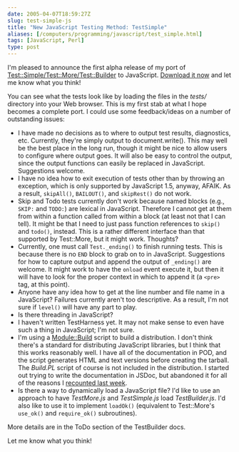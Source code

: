 ```yaml
--- 
date: 2005-04-07T18:59:27Z
slug: test-simple-js
title: "New JavaScript Testing Method: TestSimple"
aliases: [/computers/programming/javascript/test_simple.html]
tags: [JavaScript, Perl]
type: post
---
```


I'm pleased to announce the first alpha release of my port of
[Test::Simple/Test::More/Test::Builder] to JavaScript. [Download it now] and let
me know what you think!

You can see what the tests look like by loading the files in the *tests/*
directory into your Web browser. This is my first stab at what I hope becomes a
complete port. I could use some feedback/ideas on a number of outstanding
issues:

-   I have made no decisions as to where to output test results, diagnostics,
    etc. Currently, they're simply output to document.write(). This may well be
    the best place in the long run, though it might be nice to allow users to
    configure where output goes. It will also be easy to control the output,
    since the output functions can easily be replaced in JavaScript. Suggestions
    welcome.
-   I have no idea how to exit execution of tests other than by throwing an
    exception, which is only supported by JavaScript 1.5, anyway, AFAIK. As a
    result, `skipAll()`, `BAILOUT()`, and `skipRest()` do not work.
-   Skip and Todo tests currently don't work because named blocks (e.g., `SKIP:`
    and `TODO:`) are lexical in JavaScript. Therefore I cannot get at them from
    within a function called from within a block (at least not that I can tell).
    It might be that I need to just pass function references to `skip()` and
    `todo()`, instead. This is a rather different interface than that supported
    by Test::More, but it might work. Thoughts?
-   Currently, one must call `Test._ending()` to finish running tests. This is
    because there is no `END` block to grab on to in JavaScript. Suggestions for
    how to capture output and append the output of `_ending()` are welcome. It
    might work to have the `onload` event execute it, but then it will have to
    look for the proper context in which to append it (a `<pre>` tag, at this
    point).
-   Anyone have any idea how to get at the line number and file name in a
    JavaScript? Failures currently aren't too descriptive. As a result, I'm not
    sure if `level()` will have any part to play.
-   Is there threading in JavaScript?
-   I haven't written TestHarness yet. It may not make sense to even have such a
    thing in JavaScript; I'm not sure.
-   I'm using a [Module::Build] script to build a distribution. I don't think
    there's a standard for distributing JavaScript libraries, but I think that
    this works reasonably well. I have all of the documentation in POD, and the
    script generates HTML and text versions before creating the tarball. The
    *Build.PL* script of course is not included in the distribution. I started
    out trying to write the documentation in JSDoc, but abandoned it for all of
    the reasons I [recounted last week].
-   Is there a way to dynamically load a JavaScript file? I'd like to use an
    approach to have *TestMore.js* and *TestSimple.js* load *TestBuilder.js*.
    I'd also like to use it to implement `loadOk()` (equivalent to Test::More's
    `use_ok()` and `require_ok()` subroutines).

More details are in the ToDo section of the TestBuilder docs.

Let me know what you think!

  [Test::Simple/Test::More/Test::Builder]: https://metacpan.org/dist/Test-Simple/
    "Read the Test::Simple/Test::Builder/Test::More documentation on CPAN"
  [Download it now]: http://www.justatheory.com/downloads/TestBuilder-0.01.tar.gz
    "Download TestSimple 0.01 Now"
  [Module::Build]: https://metacpan.org/dist/Module-Build/
    "Read the Module::Build documentation on CPAN"
  [recounted last week]: http://www.justatheory.com/computers/programming/javascript/no_jsdoc_please.html
    "JSDoc Doesn't Quite do the Trick for Me"
